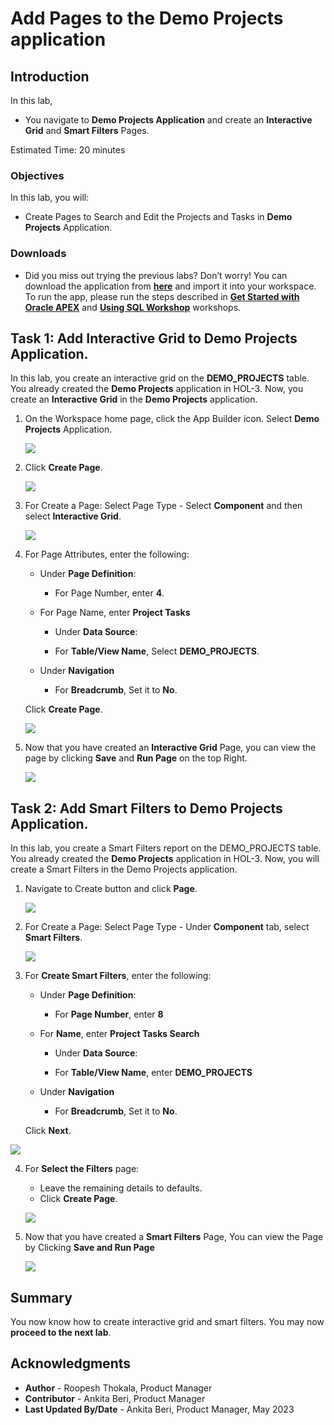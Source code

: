 # Add Pages to the Demo Projects application

## Introduction

In this lab,
  - You navigate to **Demo Projects Application** and create an **Interactive Grid** and **Smart Filters** Pages.

<!--
Customers will be able to:
- Review the items in the shopping cart
- Edit the quantity of the items
- Remove an item
- Clear the shopping cart
- Proceed to checkout

Estimated Time: 20 minutes

Watch the video below for a quick walk through of the lab.

[](youtube:Cvl9xMAqnm8)

-->
Estimated Time: 20 minutes


### Objectives
In this lab, you will:
- Create Pages to Search and Edit the Projects and Tasks in **Demo Projects** Application.

### Downloads

- Did you miss out trying the previous labs? Don’t worry! You can download the application from **[here](files/demo-projects1.sql)** and import it into your workspace. To run the app, please run the steps described in **[Get Started with Oracle APEX](https://apexapps.oracle.com/pls/apex/r/dbpm/livelabs/run-workshop?p210_wid=3509)** and **[Using SQL Workshop](https://apexapps.oracle.com/pls/apex/r/dbpm/livelabs/run-workshop?p210_wid=3524)** workshops.

## Task 1: Add Interactive Grid to Demo Projects Application.
In this lab, you create an interactive grid on the **DEMO_PROJECTS** table. You already created the **Demo Projects** application in HOL-3. Now, you create an **Interactive Grid** in the **Demo Projects** application.

1. On the Workspace home page, click the App Builder icon. Select **Demo Projects** Application.

    ![](./images/select-demo-projects-app1.png " ")

2. Click **Create Page**.

    ![](./images/create-page11.png " ")

3. For Create a Page:
   Select Page Type - Select **Component** and then select **Interactive Grid**.

    ![](./images/create-ig-1.png " ")

4. For Page Attributes, enter the following:

    - Under **Page Definition**:

        - For Page Number, enter **4**.

    - For Page Name, enter **Project Tasks**  

        - Under **Data Source**:

        - For **Table/View Name**, Select **DEMO_PROJECTS**.

    - Under **Navigation**

        - For **Breadcrumb**, Set it to **No**.

    Click **Create Page**.

    ![](./images/create-ig-2.png " ")

5. Now that you have created an **Interactive Grid** Page, you can view the page by clicking **Save** and **Run Page** on the top Right.

    ![](./images/view-interactive-grid11.png " ")

## Task 2: Add Smart Filters to Demo Projects Application.
In this lab, you create a Smart Filters report on the DEMO_PROJECTS table. You already created the **Demo Projects** application in HOL-3. Now, you will create a Smart Filters in the Demo Projects application.

1. Navigate to Create button and click **Page**.

    ![](./images/create-sf-page11.png " ")

2. For Create a Page:
   Select Page Type - Under **Component** tab, select **Smart Filters**.

    ![](./images/create-sf-page12.png " ")

3. For **Create Smart Filters**, enter the following:
    - Under **Page Definition**:

        - For **Page Number**, enter **8**

    - For **Name**, enter **Project Tasks Search**  

       - Under **Data Source**:

       - For **Table/View Name**, enter **DEMO_PROJECTS**  

   - Under **Navigation**

       - For **Breadcrumb**, Set it to **No**.

   Click **Next**.

  ![](./images/create-sf-page13.png " ")

4. For **Select the Filters** page:
    - Leave the remaining details to defaults.
    - Click **Create Page**.

    ![](./images/create-sf-page14.png " ")

5. Now that you have created a **Smart Filters** Page, You can view the Page by Clicking **Save and Run Page**

    ![](./images/create-sf-page16.png " ")

## Summary

You now know how to create interactive grid and smart filters. You may now **proceed to the next lab**.

## Acknowledgments

- **Author** - Roopesh Thokala, Product Manager
- **Contributor** - Ankita Beri, Product Manager
- **Last Updated By/Date** - Ankita Beri, Product Manager, May 2023
